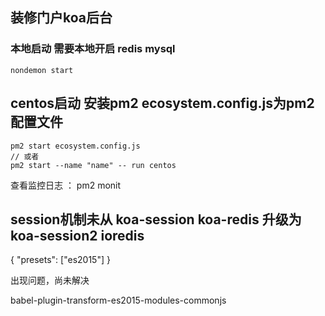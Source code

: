 ## 装修门户koa后台


### 本地启动   需要本地开启 redis mysql  
```
nondemon start
```

## centos启动  安装pm2  ecosystem.config.js为pm2配置文件
```
pm2 start ecosystem.config.js
// 或者
pm2 start --name "name" -- run centos
```

查看监控日志 ： pm2 monit   

## session机制未从 koa-session koa-redis 升级为 koa-session2 ioredis

{
    "presets": ["es2015"]
}

出现问题，尚未解决


babel-plugin-transform-es2015-modules-commonjs

